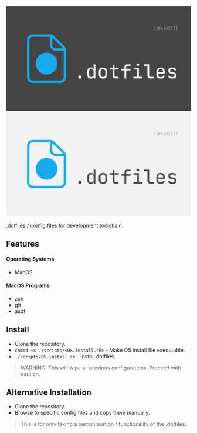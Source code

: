 ![](docs/images/.dotfiles-banner-dark.png#gh-dark-mode-only)
![](docs/images/.dotfiles-banner-light.png#gh-light-mode-only)

.dotfiles / config files for development toolchain.

## Features

#### Operating Systems

- MacOS

#### MacOS Programs

- zsh
- git
- asdf

## Install

- Clone the repository.
- `chmod +x ./scripts/<OS.install.sh>` - Make OS install file executable.
- `./scripts/OS.install.sh` - Install dotfiles.

> WARNING: This will wipe all previous configurations. Proceed with caution.

## Alternative Installation

- Clone the repository.
- Browse to specific config files and copy them manually.

> This is for only taking a certain portion / functionality of the .dotfiles.
